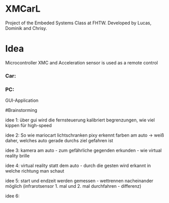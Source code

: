 # XMCarL
<p>Project of the Embeded Systems Class at FHTW. Developed by Lucas, Dominik and Chrisy.</p>

# Idea

<p>Microcontroller XMC and Acceleration sensor is used as a remote control</p>

<h3>Car:</h3>


<h3>PC:</h3>
<p>GUI-Application</p>



#Brainstorming

idee 1:
über gui wird die fernsteuerung kalibriert
begrenzungen, wie viel kippen für high-speed

idee 2:
So wie mariocart
lichtschranken
pixy erkennt farben am auto -> weiß daher, welches auto gerade durchs ziel gefahren ist

idee 3:
kamera am auto - zum gefährliche gegenden erkunden - wie virtual reality brille

idee 4:
virtual reality statt dem auto - durch die gesten wird erkannt in welche richtung man schaut

idee 5:
start und endzeit werden gemessen - wettrennen nacheinander möglich (infrarotsensor 1. mal und 2. mal durchfahren - differenz)

idee 6: 
